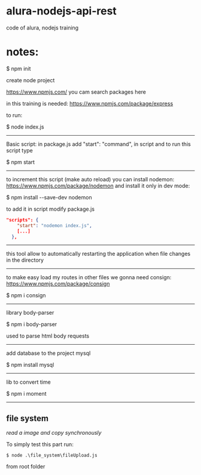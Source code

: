 # alura-nodejs-api-rest
 code of alura, nodejs training

# notes:

$ npm init 

create node project

https://www.npmjs.com/ 
you cam search packages here

in this training is needed: https://www.npmjs.com/package/express

to run:

$ node index.js

---
Basic script:
in package.js add "start": "command", in script
and to run this script type

$ npm start 

---
to increment this script (make auto reload) you can install nodemon: https://www.npmjs.com/package/nodemon
and install it only in dev mode:

$ npm install --save-dev nodemon

to add it in script modify package.js
````json
"scripts": {
    "start": "nodemon index.js",
    [...]
  },
````

---
this tool allow to automatically restarting the application when file changes in the directory

---
to make easy load my routes in other files we gonna need consign: https://www.npmjs.com/package/consign

$ npm i consign

---
library body-parser

$ npm i body-parser

used to parse html body requests

---
add database to the project mysql

$ npm install mysql

---
lib to convert time

$ npm i moment

---
## file system
*read a image and copy synchronously*

To simply test this part run:
```
$ node .\file_system\fileUpload.js
```
from root folder
